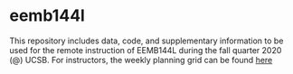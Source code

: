 # eemb144l

This repository includes data, code, and supplementary information to be used for the remote instruction of EEMB144L during the  fall quarter 2020 (@) UCSB. For instructors, the weekly planning grid can be found [here](https://docs.google.com/document/d/1XpzOrLbvH1Bd2pObmwV0p5tFh3R29ioESbfUQlK4hEI/edit)